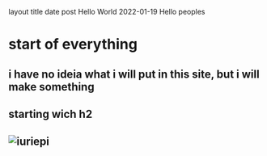 layout	title	date
post
Hello World
2022-01-19
Hello peoples

<h1> start of everything</h1>
<p><h2> i have no ideia what i will put in this site, but i will make something<h2></p>
<h2> starting wich h2<h2>
<!--easteregg-->
<img src="https://www.instagram.com/iuri_epi/" alt="iuriepi">
  
    
